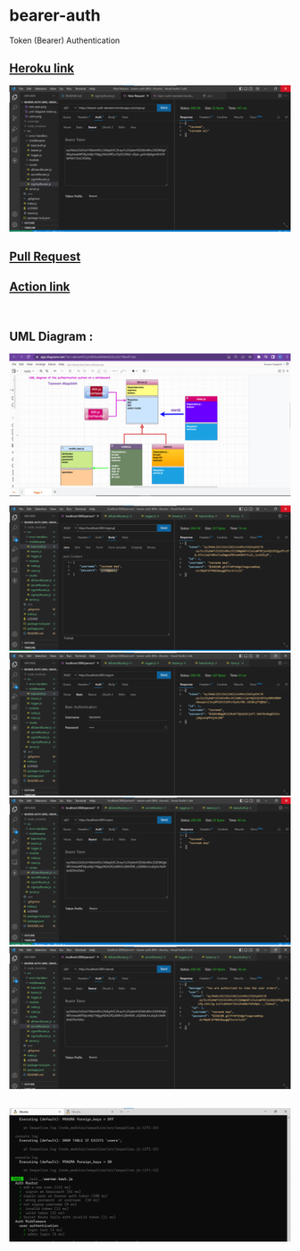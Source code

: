 # bearer-auth
Token (Bearer) Authentication
<br>

## [Heroku link](https://bearer-auth-tasneem.herokuapp.com)<br>

![heroku](./assest/heroku.png)

## [ Pull Request](https://github.com/engTasneemmaq/bearer-auth/pulls)

## [Action link](https://github.com/engTasneemmaq/bearer-auth/actions)<br>
<br>

## UML Diagram :
![uml](./assest/uml-diagram-token.png)



![test 1](./assest/signup.png)<br>
![test 2](./assest/signin.png)<br>
![test 3](./assest/users.png)<br>
![test 4](./assest/secret.png)<br><br>

![test pass](./assest/test-pass.png)








